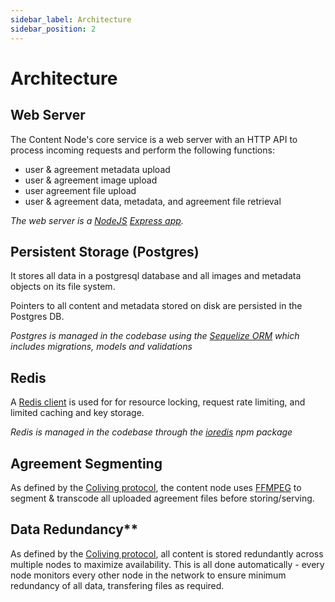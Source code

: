 ```yaml
---
sidebar_label: Architecture
sidebar_position: 2
---
```


# Architecture

## Web Server

The Content Node's core service is a web server with an HTTP API to process incoming requests and perform the following functions:

- user & agreement metadata upload
- user & agreement image upload
- user agreement file upload
- user & agreement data, metadata, and agreement file retrieval

*The web server is a [NodeJS](https://nodejs.org) [Express app](https://expressjs.com/).*

## Persistent Storage (Postgres)

It stores all data in a postgresql database and all images and metadata objects on its file system.

Pointers to all content and metadata stored on disk are persisted in the Postgres DB.

*Postgres is managed in the codebase using the [Sequelize ORM](https://sequelize.org/master/) which includes migrations, models and validations*

## Redis

A [Redis client](https://redis.io/) is used for for resource locking, request rate limiting, and limited caching and key storage.

*Redis is managed in the codebase through the [ioredis](https://github.com/luin/ioredis) npm package*

## Agreement Segmenting

As defined by the [Coliving protocol](https://whitepaper..co), the content node uses [FFMPEG](https://ffmpeg.org/ffmpeg.html) to segment & transcode all uploaded agreement files before storing/serving.

## Data Redundancy**

As defined by the [Coliving protocol](https://whitepaper..co), all content is stored redundantly across multiple nodes to maximize availability. This is all done automatically - every node monitors every other node in the network to ensure minimum redundancy of all data, transfering files as required.
